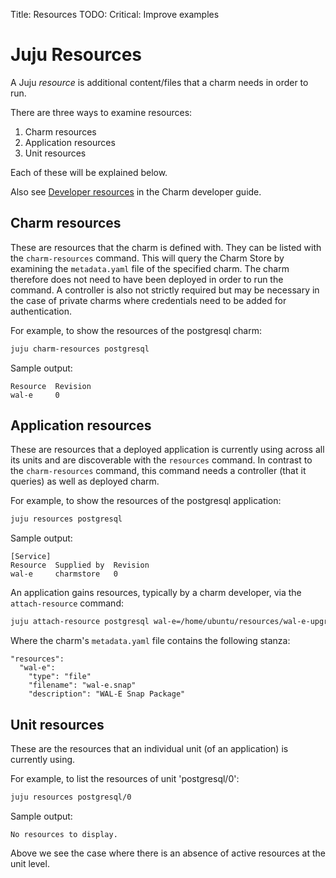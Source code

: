 Title: Resources
TODO:  Critical: Improve examples

# Juju Resources

A Juju *resource* is additional content/files that a charm needs in order to
run.

There are three ways to examine resources:

 1. Charm resources
 1. Application resources
 1. Unit resources

Each of these will be explained below.

Also see [Developer resources][developer-resources] in the Charm developer
guide.

## Charm resources

These are resources that the charm is defined with. They can be listed with the
`charm-resources` command. This will query the Charm Store by examining the
`metadata.yaml` file of the specified charm. The charm therefore does not need
to have been deployed in order to run the command. A controller is also not
strictly required but may be necessary in the case of private charms where
credentials need to be added for authentication.

For example, to show the resources of the postgresql charm:

```bash
juju charm-resources postgresql
```

Sample output:

```no-highlight
Resource  Revision
wal-e     0
```

## Application resources

These are resources that a deployed application is currently using across all
its units and are discoverable with the `resources` command. In contrast to the
`charm-resources` command, this command needs a controller (that it queries) as
well as deployed charm.

For example, to show the resources of the postgresql application:

```bash
juju resources postgresql
```

Sample output:

```no-highlight
[Service]
Resource  Supplied by  Revision
wal-e     charmstore   0
```

An application gains resources, typically by a charm developer, via the
`attach-resource` command:

```bash
juju attach-resource postgresql wal-e=/home/ubuntu/resources/wal-e-upgrade.snap
```

Where the charm's `metadata.yaml` file contains the following stanza:

```no-highlight
"resources":
  "wal-e":
    "type": "file"
    "filename": "wal-e.snap"
    "description": "WAL-E Snap Package"
```

## Unit resources

These are the resources that an individual unit (of an application) is
currently using.

For example, to list the resources of unit 'postgresql/0':

```bash
juju resources postgresql/0
```

Sample output:

```no-highlight
No resources to display.
```

Above we see the case where there is an absence of active resources at the unit
level.


<!-- LINKS -->

[developer-resources]: developer-resources.html
